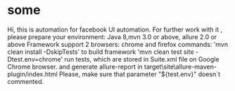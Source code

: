 # some
Hi, this is automation for facebook UI automation.
For further work with it , please prepare your environment:
Java 8,mvn 3.0 or above, allure 2.0 or above
Framework support 2 browsers: chrome and firefox
commands:
'mvn clean install -DskipTests' to build framework
'mvn clean test site -Dtest.env=chrome' run tests, which are stored in Suite.xml file on Google Chrome browser.
and generate allure-report in target\site\allure-maven-plugin/index.html
Please, make sure that parameter "${test.env}" doesn`t commented.
